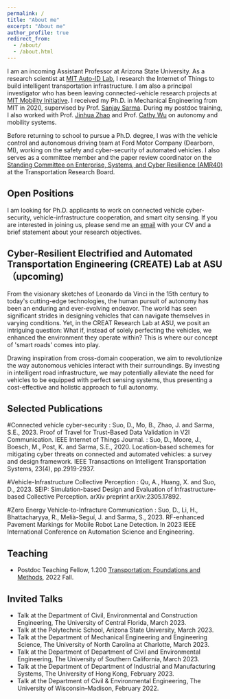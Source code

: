 ```yaml
---
permalink: /
title: "About me"
excerpt: "About me"
author_profile: true
redirect_from: 
  - /about/
  - /about.html
---
```


I am an incoming Assistant Professor at Arizona State University. As a research scientist at [MIT Auto-ID Lab](https://autoid.mit.edu/), I research the Internet of Things to build intelligent transportation infrastructure. I am also a principal investigator who has been leaving connected-vehicle research projects at [MIT Mobility Initiative](https://www.mmi.mit.edu/research). I received my Ph.D. in Mechanical Engineering from MIT in 2020, supervised by Prof. [Sanjay Sarma](https://scholar.google.com/citations?user=r9UmpGUAAAAJ&hl=en). During my postdoc training, I also worked with Prof. [Jinhua Zhao](https://scholar.google.com/citations?user=bC0BOGoAAAAJ&hl=en) and Prof. [Cathy Wu](https://scholar.google.com/citations?user=wyjZbeMAAAAJ&hl=en) on autonomy and mobility systems. 

Before returning to school to pursue a Ph.D. degree, I was with the vehicle control and autonomous driving team at Ford Motor Company (Dearborn, MI), working on the safety and cyber-security of automated vehicles. I also serves as a committee member and the paper review coordinator on the [Standing Committee on Enterprise, Systems, and Cyber Resilience (AMR40)](https://www.trbamr40.org/) at the Transportation Research Board. 

Open Positions
------
I am looking for Ph.D. applicants to work on connected vehicle cyber-security, vehicle-infrastructure cooperation, and smart city sensing. If you are interested in joining us, please send me an [email](mailto:dajiang.suo@asu.edu) with your CV and a brief statement about your research objectives. 

Cyber-Resilient Electrified and Automated Transportation Engineering (CREATE) Lab at ASU （upcoming)
------
From the visionary sketches of Leonardo da Vinci in the 15th century to today's cutting-edge technologies, the human pursuit of autonomy has been an enduring and ever-evolving endeavor. The world has seen significant strides in designing vehicles that can navigate themselves in varying conditions. Yet, in the CREAT Research Lab at ASU, we posit an intriguing question: What if, instead of solely perfecting the vehicles, we enhanced the environment they operate within? This is where our concept of 'smart roads' comes into play.

Drawing inspiration from cross-domain cooperation, we aim to revolutionize the way autonomous vehicles interact with their surroundings. By investing in intelligent road infrastructure, we may potentially alleviate the need for vehicles to be equipped with perfect sensing systems, thus presenting a cost-effective and holistic approach to full autonomy.

## Selected Publications

#Connected vehicle cyber-security
:   Suo, D., Mo, B., Zhao, J. and Sarma, S.E., 2023. Proof of Travel for Trust-Based Data Validation in V2I Communication. IEEE Internet of Things Journal.
:   Suo, D., Moore, J., Boesch, M., Post, K. and Sarma, S.E., 2020. Location-based schemes for mitigating cyber threats on connected and automated vehicles: a survey and design framework. IEEE Transactions on Intelligent Transportation Systems, 23(4), pp.2919-2937.

#Vehicle-Infrastructure Collective Perception
:   Qu, A., Huang, X. and Suo, D., 2023. SEIP: Simulation-based Design and Evaluation of Infrastructure-based Collective Perception. arXiv preprint arXiv:2305.17892.

#Zero Energy Vehicle-to-Infracture Communication
:   Suo, D., Li, H., Bhattacharyya, R., Melià-Seguí, J. and Sarma, S., 2023. RF-enhanced Pavement Markings for Mobile Robot Lane Detection. In 2023 IEEE International Conference on Automation Science and Engineering.

## Teaching 

  * Postdoc Teaching Fellow, 1.200 [Transportation: Foundations and Methods](http://student.mit.edu/catalog/m1b.html), 2022 Fall.

## Invited Talks 

  * Talk at the Department of Civil, Environmental and Construction Engineering, The University of Central Florida, March 2023.
  * Talk at the Polytechnic School, Arizona State University, March 2023.
  * Talk at the Department of Mechanical Engineering and Engineering Science, The University of North Carolina at Charlotte, March 2023.
  * Talk at the Department of Department of Civil and Environmental Engineering, The University of Southern California, March 2023.
  * Talk at the Department of Department of Industrial and Manufacturing Systems, The University of Hong Kong, February 2023.
  * Talk at the Department of Civil & Environmental Engineering, The University of Wisconsin–Madison, February 2022.
    
